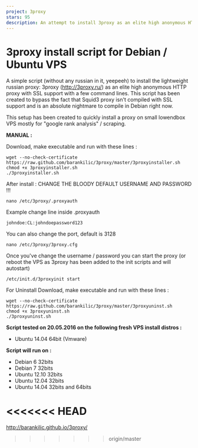```yaml
---
project: 3proxy
stars: 95
description: An attempt to install 3proxy as an elite high anonymous HTTP proxy with SSL support with a few command lines
---
```


3proxy install script for Debian / Ubuntu VPS
=============================================

A simple script (without any russian in it, yeepeeh) to install the lightweight russian proxy: 3proxy (http://3proxy.ru/) as an elite high anonymous HTTP proxy with SSL support with a few command lines. This script has been created to bypass the fact that Squid3 proxy isn't compiled with SSL support and is an absolute nightmare to compile in Debian right now.

This setup has been created to quickly install a proxy on small lowendbox VPS mostly for "google rank analysis" / scraping.

**MANUAL :**

Download, make executable and run with these lines :

```
wget --no-check-certificate https://raw.github.com/barankilic/3proxy/master/3proxyinstaller.sh
chmod +x 3proxyinstaller.sh
./3proxyinstaller.sh
```

After install : CHANGE THE BLOODY DEFAULT USERNAME AND PASSWORD !!!

```
nano /etc/3proxy/.proxyauth
```

Example change line inside .proxyauth

```
johndoe:CL:johndoepassword123
```

You can also change the port, default is 3128

```
nano /etc/3proxy/3proxy.cfg
```

Once you've change the username / password you can start the proxy (or reboot the VPS as 3proxy has been added to the init scripts and will autostart)

```
/etc/init.d/3proxyinit start
```

For Uninstall Download, make executable and run with these lines :

```
wget --no-check-certificate https://raw.github.com/barankilic/3proxy/master/3proxyuninst.sh
chmod +x 3proxyuninst.sh
./3proxyuninst.sh
```

**Script tested on 20.05.2016 on the following fresh VPS install distros :**

-   Ubuntu 14.04 64bit (Vmware)

**Script will run on :**

-   Debian 6 32bits
-   Debian 7 32bits
-   Ubuntu 12.10 32bits
-   Ubuntu 12.04 32bits
-   Ubuntu 14.04 32bits and 64bits

<<<<<<< HEAD
============

http://barankilic.github.io/3proxy/

> > > > > > > origin/master
